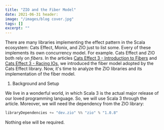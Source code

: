 ```yaml
---
title: "ZIO and the Fiber Model"
date: 2021-06-31 header:
image: "/images/blog cover.jpg"
tags: []
excerpt: ""
---
```


There are many libraries implementing the effect pattern in the Scala ecosystem: Cats Effect, Monix,
and ZIO just to list some. Every of these implements its own concurrency model. For example. Cats
Effect and ZIO both rely on _fibers_. In the
articles [Cats Effect 3 - Introduction to Fibers](https://blog.rockthejvm.com/cats-effect-fibers/)
and [Cats Effect 3 - Racing IOs](https://blog.rockthejvm.com/cats-effect-racing-fibers/), we
introduced the fiber model adopted by the Cats Effect library. Now, it's time to analyze the ZIO
libraries and its implementation of the fiber model.

1. Background and Setup

We live in a wonderful world, in which Scala 3 is the actual major release of our loved programming
language. So, we will use Scala 3 through the article. Moreover, we will need the dependency from
the ZIO library:

```sbt
libraryDependencies += "dev.zio" %% "zio" % "1.0.8"
```

Nothing else will be required.